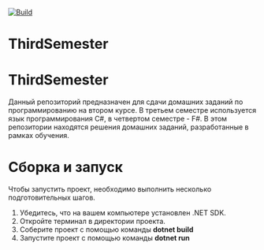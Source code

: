 [![Build](https://github.com/iamyblitz/ThirdSemester/actions/workflows/ci.yml/badge.svg?branch=SimpleFTP)](https://github.com/iamyblitz/ThirdSemester/actions/workflows/ci.yml)
# ThirdSemester
# ThirdSemester
Данный репозиторий предназначен для сдачи домашних заданий по программированию на втором курсе. В третьем семестре используется язык программирования C#, в четвертом семестре - F#. В этом репозитории находятся решения домашних заданий, разработанные в рамках обучения.
# Сборка и запуск
Чтобы запустить проект, необходимо выполнить несколько подготовительных шагов.

1. Убедитесь, что на вашем компьютере установлен .NET SDK.
2. Откройте терминал в директории проекта.
3. Соберите проект с помощью команды **dotnet build**
4. Запустите проект с помощью команды **dotnet run**
